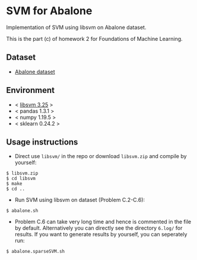# SVM for Abalone
Implementation of SVM using libsvm on Abalone dataset. 

This is the part (c) of homework 2 for Foundations of Machine Learning.

## Dataset
* [Abalone dataset](http://archive.ics.uci.edu/ml/datasets/Abalone)

## Environment
* < [libsvm 3.25](https://github.com/cjlin1/libsvm) >
* < pandas 1.3.1 >
* < numpy 1.19.5 >
* < sklearn 0.24.2 >

## Usage instructions
* Direct use `libsvm/` in the repo or download `libsvm.zip` and compile by yourself:

```shell
$ libsvm.zip
$ cd libsvm
$ make
$ cd ..
```
* Run SVM using libsvm on dataset (Problem C.2-C.6):

```shell
$ abalone.sh
```
* Problem C.6 can take very long time and hence is commented in the file by default. Alternatively you can directly see the directory `6.log/` for results. If you want to generate results by yourself, you can seperately run:

```shell
$ abalone.sparseSVM.sh
```
